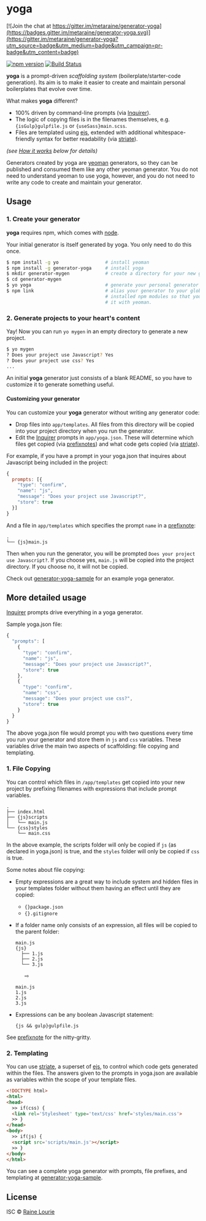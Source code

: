 # yoga

[![Join the chat at https://gitter.im/metaraine/generator-yoga](https://badges.gitter.im/metaraine/generator-yoga.svg)](https://gitter.im/metaraine/generator-yoga?utm_source=badge&utm_medium=badge&utm_campaign=pr-badge&utm_content=badge)

[![npm version](https://img.shields.io/npm/v/generator-yoga.svg)](https://npmjs.org/package/generator-yoga) 
[![Build Status](https://travis-ci.org/metaraine/generator-yoga.svg)](https://travis-ci.org/metaraine/generator-yoga)

**yoga** is a prompt-driven *scaffolding system* (boilerplate/starter-code generation). Its aim is to make it easier to create and maintain personal boilerplates that evolve over time.

What makes **yoga** different?

- 100% driven by command-line prompts (via [Inquirer](https://github.com/SBoudrias/Inquirer.js)).
- The logic of copying files is in the filenames themselves, e.g. `{isGulp}gulpfile.js` or `{useSass}main.scss`.
- Files are templated using [ejs](https://github.com/mde/ejs), extended with additional whitespace-friendly syntax for better readability (via [striate](https://github.com/metaraine/striate)).

*(see [How it works](#how-it-works) below for details)*

Generators created by yoga are [yeoman](http://yeoman.io/) generators, so they can be published and consumed them like any other yeoman generator. You do not need to understand yeoman to use yoga, however, and you do not need to write any code to create and maintain your generator.

## Usage

### 1. Create your generator

**yoga** requires npm, which comes with [node](https://nodejs.org/en/download/).

Your initial generator is itself generated by yoga. You only need to do this once.

```sh
$ npm install -g yo                 # install yeoman
$ npm install -g generator-yoga     # install yoga
$ mkdir generator-mygen             # create a directory for your new generator
$ cd generator-mygen            
$ yo yoga                           # generate your personal generator
$ npm link                          # alias your generator to your globally
                                    # installed npm modules so that you can run
                                    # it with yeoman.
```

### 2. Generate projects to your heart's content

Yay! Now you can run `yo mygen` in an empty directory to generate a new project.

```sh
$ yo mygen
? Does your project use Javascript? Yes
? Does your project use css? Yes
...
```

An initial **yoga** generator just consists of a blank README, so you have to customize it to generate something useful.

#### Customizing your generator

You can customize your **yoga** generator without writing any generator code:

- Drop files into `app/templates`. All files from this directory will be copied into your project directory when you run the generator.
- Edit the [Inquirer](https://github.com/SBoudrias/Inquirer.js) prompts in `app/yoga.json`. These will determine which files get copied (via [prefixnotes](https://github.com/metaraine/prefixnote)) and what code gets copied (via [striate](https://github.com/metaraine/striate)).

For example, if you have a prompt in your yoga.json that inquires about Javascript being included in the project:

```js
{
  prompts: [{
    "type": "confirm",
    "name": "js",
    "message": "Does your project use Javascript?",
    "store": true
  }]
}
```

And a file in `app/templates` which specifies the prompt `name` in a [prefixnote](https://github.com/metaraine/prefixnote):

```
.
└── {js}main.js
```

Then when you run the generator, you will be prompted `Does your project use Javascript?`. If you choose yes, `main.js` will be copied into the project directory. If you choose no, it will not be copied.

Check out [generator-yoga-sample](https://github.com/metaraine/generator-yoga-sample) for an example yoga generator.

## More detailed usage

[Inquirer](https://github.com/SBoudrias/Inquirer.js) prompts drive everything in a yoga generator.

Sample yoga.json file:

```js
{
  "prompts": [
    {
      "type": "confirm",
      "name": "js",
      "message": "Does your project use Javascript?",
      "store": true
    },
    {
      "type": "confirm",
      "name": "css",
      "message": "Does your project use css?",
      "store": true
    }
  }
}
```

The above yoga.json file would prompt you with two questions every time you run your generator and store them in `js` and `css` variables. These variables drive the main two aspects of scaffolding: file copying and templating.

### 1. File Copying

You can control which files in `/app/templates` get copied into your new project by prefixing filenames with expressions that include prompt variables.

```
.
├── index.html
├── {js}scripts
│   └── main.js
└── {css}styles
    └── main.css
```

In the above example, the scripts folder will only be copied if `js` (as declared in yoga.json) is true, and the `styles` folder will only be copied if `css` is true.

Some notes about file copying:

- Empty expressions are a great way to include system and hidden files in your templates folder without them having an effect until they are copied:
  - `{}package.json`
  - `{}.gitignore`
- If a folder name only consists of an expression, all files will be copied to the parent folder:

  ```
  main.js
  {js}
    ├── 1.js
    ├── 2.js
    └── 3.js
  ```

  &nbsp;&nbsp;&nbsp;&nbsp;&nbsp;&nbsp;⇨

  ```
  main.js
  1.js
  2.js
  3.js
  ```

- Expressions can be any boolean Javascript statement:

  ```
  {js && gulp}gulpfile.js
  ```

See [prefixnote](https://github.com/metaraine/prefixnote) for the nitty-gritty.


### 2. Templating

You can use [striate](https://github.com/metaraine/striate), a superset of [ejs](https://github.com/mde/ejs), to control which code gets generated within the files. The answers given to the prompts in yoga.json are available as variables within the scope of your template files.

```html
<!DOCTYPE html>
<html>
<head>
  >> if(css) {
  <link rel='Stylesheet' type='text/css' href='styles/main.css'>
  >> }
</head>
<body>
  >> if(js) {
  <script src='scripts/main.js'></script>
  >> }
</body>
</html>
```

You can see a complete yoga generator with prompts, file prefixes, and templating at [generator-yoga-sample](https://github.com/metaraine/generator-yoga-sample).

## License

ISC © [Raine Lourie](https://github.com/metaraine)

